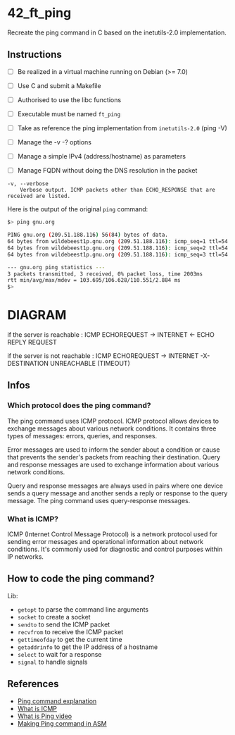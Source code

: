# 42_ft_ping

Recreate the ping command in C based on the inetutils-2.0 implementation.


## Instructions 

- [ ] Be realized in a virtual machine running on Debian (>= 7.0)
- [ ] Use C and submit a Makefile
- [ ] Authorised to use the libc functions
- [ ] Executable must be named `ft_ping`
- [ ] Take as reference the ping implementation from `inetutils-2.0` (ping -V)
- [ ] Manage the -v -? options
- [ ] Manage a simple IPv4 (address/hostname) as parameters
- [ ] Manage FQDN without doing the DNS resolution in the packet


```
-v, --verbose
    Verbose output. ICMP packets other than ECHO_RESPONSE that are received are listed.
```

Here is the output of the original `ping` command:

```bash
$> ping gnu.org

PING gnu.org (209.51.188.116) 56(84) bytes of data.
64 bytes from wildebeest1p.gnu.org (209.51.188.116): icmp_seq=1 ttl=54 time=111 ms
64 bytes from wildebeest1p.gnu.org (209.51.188.116): icmp_seq=2 ttl=54 time=104 ms
64 bytes from wildebeest1p.gnu.org (209.51.188.116): icmp_seq=3 ttl=54 time=106 ms

--- gnu.org ping statistics ---
3 packets transmitted, 3 received, 0% packet loss, time 2003ms
rtt min/avg/max/mdev = 103.695/106.628/110.551/2.884 ms
$> 
```

# DIAGRAM

if the server is reachable :
ICMP ECHOREQUEST -> INTERNET <- ECHO REPLY REQUEST

if the server is not reachable :
ICMP ECHOREQUEST -> INTERNET -X- DESTINATION UNREACHABLE (TIMEOUT)


## Infos

### Which protocol does the ping command?

The ping command uses ICMP protocol. ICMP protocol allows devices to exchange messages about various network conditions. It contains three types of messages: errors, queries, and responses.

Error messages are used to inform the sender about a condition or cause that prevents the sender's packets from reaching their destination. Query and response messages are used to exchange information about various network conditions.

Query and response messages are always used in pairs where one device sends a query message and another sends a reply or response to the query message. The ping command uses query-response messages.

### What is ICMP?

ICMP (Internet Control Message Protocol) is a network protocol used for sending error messages and operational information about network conditions. It's commonly used for diagnostic and control purposes within IP networks.


## How to code the ping command?

Lib:
- `getopt` to parse the command line arguments
- `socket` to create a socket
- `sendto` to send the ICMP packet
- `recvfrom` to receive the ICMP packet
- `gettimeofday` to get the current time
- `getaddrinfo` to get the IP address of a hostname
- `select` to wait for a response
- `signal` to handle signals


## References

- [Ping command explanation](https://www.computernetworkingnotes.com/networking-tutorials/ping-command-explained-with-examples.html)
- [What is ICMP](https://www.computernetworkingnotes.com/networking-tutorials/icmp-internet-control-message-protocol.html)
- [What is Ping video](https://www.youtube.com/watch?v=tVOHTjf94M8)
- [Making Ping command in ASM](https://www.youtube.com/watch?v=SxtX0VWZuME)